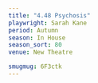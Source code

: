 ```yaml
---
title: "4.48 Psychosis"
playwright: Sarah Kane
period: Autumn
season: In House
season_sort: 80
venue: New Theatre

smugmug: 6F3ctk
---
```


